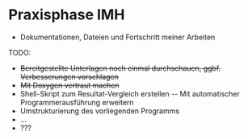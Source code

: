 # Praxisphase IMH
- Dokumentationen, Dateien und Fortschritt meiner Arbeiten

TODO:
- ~~Bereitgestellte Unterlagen noch einmal durchschauen, ggbf. Verbesserungen vorschlagen~~
- ~~Mit Doxygen vertraut machen~~
- Shell-Skript zum Resultat-Vergleich erstellen
-- Mit automatischer Programmerausführung erweitern
- Umstrukturierung des vorliegenden Programms
- ...
- ???


